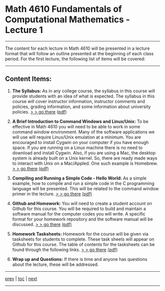 # Math 4610 Fundamentals of Computational Mathematics  - Lecture 1

---

The content for each lecture in Math 4610 will be presented in a lecture format
that will follow an outline presented at the beginning of each class period.
For the first lecture, the following list of items will be covered:

---

## Content Items:

  1. **The Syllabus:** As in any college course, the syllabus in this
       course will provide students with an idea of what is expected. The
       syllabus in this course will cover instructor information, instructor
       comments and policies, grading information, and some information about
       university policies.
       [> > go there](https://jvkoebbe.github.io/math4610/syllabus/md/syllabus)
       ([pdf](https://jvkoebbe.github.io/math4610/syllabus/pdf/syllabus.pdf))

  2. **A Brief Introduction to Command Windows and Linux/Unix:** To be
       effective in Math 4610 you will need to be able to work in some command
       window environment. Many of the software applications we will use will
       require Linux/Unix emulation at a minimum. You are encouraged to install
       Cygwin on your computer if you have enough space. If you are running
       on a Linux machine there is no need to download and install Cygwin.
       Also, if you are using a Mac, the desktop system is already built on a
       Unix kernel. So, there are ready made ways to interact with Unix on a
       Mac/Appled. One such example is Homebrew.
       [> > go there](https://jvkoebbe.github.io/math4610/lectures/lecture_01/md/cygwin_primer)
       [(pdf)](https://jvkoebbe.github.io/math4610/lectures/lecture_01/pdf/cygwin_primer.pdf)

  3. **Compiling and Running a Simple Code - Hello World:** As a simple
       example, how to compile and run a simple code in the C programming
       language will be presented. This will be related to the command window
       primer in the lecture.
       [> > go there](https://jvkoebbe.github.io/math4610/lectures/lecture_01/md/coding_example)
       [(pdf)](https://jvkoebbe.github.io/math4610/lectures/lecture_01/pdf/coding_example.pdf)

  4. **Github and Homework:** You will need to create a student account on
       Github for this course. You will be required to build and maintain a
       software manual for the computer codes you will write. A specific format
       for your homework repository and the software manual will be discussed.
       [> > go there](https://jvkoebbe.github.io/math4610/lectures/lecture_01/md/github_primer)
       [(pdf)](https://jvkoebbe.github.io/math4610/lectures/lecture_01/pdf/github_primer.pdf)

  5. **Homework Tasksheets:** Homework for the course will be given via
        tasksheets for students to complete. These task sheets will appear on
        Github for this course. The table of contents for the tasksheets can be
        found through the following links.
        [> > go there](https://jvkoebbe.github.io/math4610/tasksheets/md/toc_tasksheets)
        [(pdf)](https://jvkoebbe.github.io/math4610/tasksheets/pdf/toc_tasksheets.pdf)

  5. **Wrap up and Questions:** If there is time and anyone has questions about
       the lecture, these will be addressed.

---

[prev](https://jvkoebbe.github.io/math4610/cover) |
[toc](https://jvkoebbe.github.io/math4610/lectures/toc_lectures) |
[next](https://jvkoebbe.github.io/math4610/lectures/lecture_02/md/lecture_02)

---

